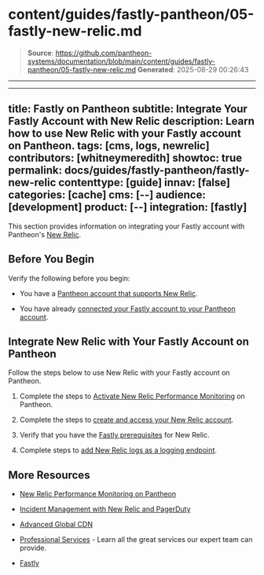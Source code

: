 # content/guides/fastly-pantheon/05-fastly-new-relic.md

> **Source**: https://github.com/pantheon-systems/documentation/blob/main/content/guides/fastly-pantheon/05-fastly-new-relic.md
> **Generated**: 2025-08-29 00:26:43

---

---
title: Fastly on Pantheon
subtitle: Integrate Your Fastly Account with New Relic
description: Learn how to use New Relic with your Fastly account on Pantheon.
tags: [cms, logs, newrelic]
contributors: [whitneymeredith]
showtoc: true
permalink: docs/guides/fastly-pantheon/fastly-new-relic
contenttype: [guide]
innav: [false]
categories: [cache]
cms: [--]
audience: [development]
product: [--]
integration: [fastly]
---

This section provides information on integrating your Fastly account with Pantheon's [New Relic](/guides/new-relic).

## Before You Begin

Verify the following before you begin:

- You have a [Pantheon account that supports New Relic](/guides/new-relic#supported-site-plans).

- You have already [connected your Fastly account to your Pantheon account](/guides/fastly-pantheon/connect-fastly).

## Integrate New Relic with Your Fastly Account on Pantheon

Follow the steps below to use New Relic with your Fastly account on Pantheon.

1. Complete the steps to [Activate New Relic Performance Monitoring](/guides/new-relic/activate-new-relic#activate-new-relic-performance-monitoring) on Pantheon.

1. Complete the steps to [create and access your New Relic account](/guides/new-relic#new-relic-performance-monitoring-access).

1. Verify that you have the [Fastly prerequisites](https://docs.fastly.com/en/guides/log-streaming-newrelic-logs#prerequisites) for New Relic.

1. Complete steps to [add New Relic logs as a logging endpoint](https://docs.fastly.com/en/guides/log-streaming-newrelic-logs#adding-new-relic-logs-as-a-logging-endpoint).


## More Resources

- [New Relic Performance Monitoring on Pantheon](/guides/new-relic)

- [Incident Management with New Relic and PagerDuty](/guides/pagerduty/)

- [Advanced Global CDN](/guides/professional-services/advanced-global-cdn)

- [Professional Services](/guides/professional-services) - Learn all the great services our expert team can provide.

- [Fastly](https://explore.fastly.com)
